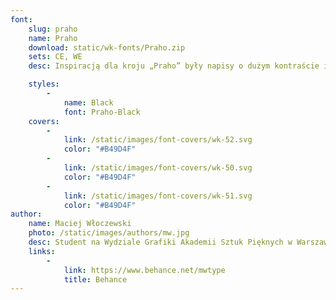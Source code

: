 ```yaml
---
font:
    slug: praho
    name: Praho
    download: static/wk-fonts/Praho.zip
    sets: CE, WE
    desc: Inspiracją dla kroju „Praho” były napisy o dużym kontraście i wąskiej formie występujące w Warszawie w czasach PRL-u. Projekt „Praho” przetwarza i odnawia charakterystyczne uliczne formy liter, tworząc zupełnie nowy i wpółczesny krój, który jednak posiada mocny lokalny charakter.

    styles:
        -
            name: Black
            font: Praho-Black
    covers:
        -
            link: /static/images/font-covers/wk-52.svg
            color: "#B49D4F"
        -
            link: /static/images/font-covers/wk-50.svg
            color: "#B49D4F"
        -
            link: /static/images/font-covers/wk-51.svg
            color: "#B49D4F"
author:
    name: Maciej Włoczewski
    photo: /static/images/authors/mw.jpg
    desc: Student na Wydziale Grafiki Akademii Sztuk Pięknych w Warszawie. Zajmuję się projektowaniem krojów pisma oraz fotografią.
    links:
        -
            link: https://www.behance.net/mwtype
            title: Behance
---
```

